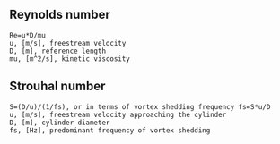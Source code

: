 
## Reynolds number
```
Re=u*D/mu
u, [m/s], freestream velocity
D, [m], reference length
mu, [m^2/s], kinetic viscosity
```

## Strouhal number
```
S=(D/u)/(1/fs), or in terms of vortex shedding frequency fs=S*u/D
u, [m/s], freestream velocity approaching the cylinder
D, [m], cylinder diameter
fs, [Hz], predominant frequency of vortex shedding
```
